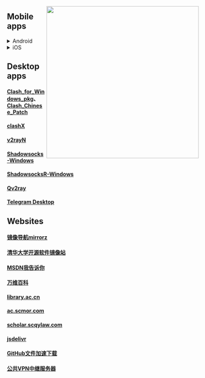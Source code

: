 [<img align="right" src="https://github.com/KPI0/academic-research/blob/main/image/ahmem-sc1cm.png" width="400px" />](https://baike.baidu.com/item/%E8%A1%8C%E6%94%BF%E5%A4%84%E7%BD%9A/662146?fr=aladdin)

## Mobile apps  
<details>
  <summary>Android</summary>
[Shadowsocksr-v2ray-trojan-Android](https://github.com/xxf098/shadowsocksr-v2ray-trojan-android/releases)<br>
[ClashForAndroid](https://github.com/Kr328/ClashForAndroid/releases)<br>
[Shadowsocks-Android](https://github.com/shadowsocks/shadowsocks-android/releases)<br>
[ShadowsocksR-Android](https://github.com/HMBSbige/ShadowsocksR-Android/releases)<br>
[v2rayNG](https://github.com/2dust/v2rayNG/releases)<br>
</details>
<details>
  <summary>iOS</summary>
[shadowrocket](https://apps.apple.com/us/app/shadowrocket/id932747118)
[Quantumult X](https://apps.apple.com/us/app/quantumult-x/id1443988620)
[Choc](https://apps.apple.com/us/app/choc/id1582542227)
[Stash](https://apps.apple.com/us/app/stash-rule-based-proxy/id1596063349)
[ClashRForAndroid](https://github.com/naicfeng/ClashRForAndroid/releases)
[kitsunebi-Android](https://github.com/eycorsican/kitsunebi-android/releases)
[SagerNet](https://github.com/SagerNet/SagerNet/releases)
[Surfboard](https://manual.getsurfboard.com/)
[igniter](https://github.com/trojan-gfw/igniter/releases)
[Pharos](https://github.com/PharosVip/Pharos-Android-Test/releases)
[bifrostv](https://github.com/v2raym/bifrostv)
[Kitsunebi](https://apps.apple.com/us/app/kitsunebi-proxy-utility/id1446584073)
[Telegram](https://telegram.org/apps)、[Nekogram X](https://github.com/NekoX-Dev/NekoX/releases)
</details>

## Desktop apps
#### [Clash_for_Windows_pkg](https://github.com/Fndroid/clash_for_windows_pkg/releases)、[Clash_Chinese_Patch](https://github.com/BoyceLig/Clash_Chinese_Patch/releases)
#### [clashX](https://github.com/yichengchen/clashX)
#### [v2rayN](https://github.com/2dust/v2rayN/releases)
#### [Shadowsocks-Windows](https://github.com/shadowsocks/shadowsocks-windows/releases)
#### [ShadowsocksR-Windows](https://github.com/HMBSbige/ShadowsocksR-Windows/releases)
#### [Qv2ray](https://github.com/Qv2ray/Qv2ray/releases)
#### [Telegram Desktop](https://desktop.telegram.org/)

## Websites
#### [镜像导航mirrorz](https://mirrorz.org/)
#### [清华大学开源软件镜像站](https://mirrors4.tuna.tsinghua.edu.cn/)
#### [MSDN我告诉你](https://msdn.itellyou.cn/)
#### [万维百科](https://www.wanweibaike.net/)
#### [library.ac.cn](https://www.library.ac.cn/)
#### [ac.scmor.com](https://ac.scmor.com/)
#### [scholar.scqylaw.com](http://scholar.scqylaw.com/)
#### [jsdelivr](https://www.jsdelivr.com/)
#### [GitHub文件加速下载](https://gitcdn.top/)
#### [公共VPN中继服务器](https://www.vpngate.net/cn/)
